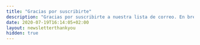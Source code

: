 ```yaml
---
title: "Gracias por suscribirte"
description: "Gracias por suscribirte a nuestra lista de correo. En breve recibirás un email para confirmar tu suscripción."
date: 2020-07-19T16:14:05+02:00
layout: newsletterthankyou
hidden: true
---
```

